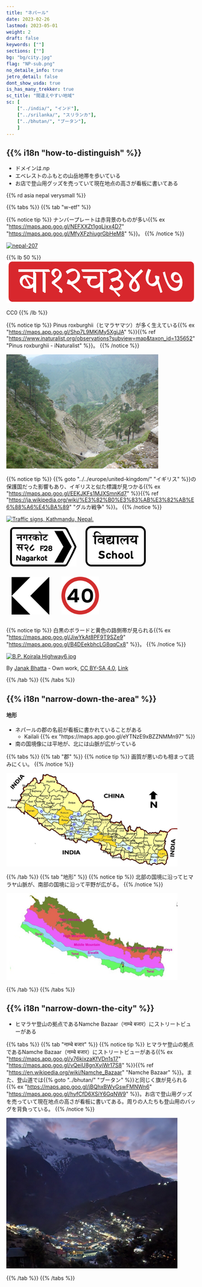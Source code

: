 ```yaml
---
title: "ネパール"
date: 2023-02-26
lastmod: 2023-05-01
weight: 2
draft: false
keywords: [""]
sections: [""]
bg: "bg/city.jpg"
flag: "NP-sub.png"
no_detaile_info: true
jetro_detail: false
dont_show_usda: true
is_has_many_trekker: true
sc_title: "間違えやすい地域"
sc: [
    ["../india/", "インド"],
    ["../srilanka/", "スリランカ"],
    ["../bhutan/", "ブータン"],
    ]
---
```


<div class="main-desciption country-description">
    <h2 class="section-title">{{% i18n "how-to-distinguish" %}}</h2>
    <ul class="rule-list">
        <li>ドメインは.np</li>
        <li>エベレストのふもとの山岳地帯を歩いている</li>
        <li>お店で登山用グッズを売っていて現在地点の高さが看板に書いてある</li>
    </ul>
    {{% rd asia nepal verysmall %}}
</div>

{{% tabs %}}
{{% tab "w-etf" %}}


{{% notice tip %}}
ナンバープレートは<span class="quiz">赤</span>背景のものが多い{{% ex "https://maps.app.goo.gl/NEFXXZt1gqLjxx4D7" "https://maps.app.goo.gl/MfyXFzhiugrGbHeM8" %}}。
{{% /notice %}}

<div class="googlemap-if no-margin">
<a data-flickr-embed="true" href="https://www.flickr.com/photos/24017857@N02/2282988412/in/photolist-DCfrfX-f2Y1CZ-258x1L9-8M8iGF-qjvSEo-238pCZp-4tJUVE-bDFkrE-snQrE5-2f62Jaf-2cJ3F8f-FvYbE-mNKCRX-F1A3Sb-b6Vgrt-NL3ShE-7R28yy-nNVwFq-cJPuMs-JYgRxJ-GwePEk-7Xi1nY-aGvjy4-SQWy8u-Qpn5Cy-21V9Q9t-22Vc1w4-dwGGRa-5NEcbL-hZbZK5-Dj8V9V-9eL2MV-qEKAKe-aEVPjn-5hRchH-qdqLco-8QJcrw-PmVdwb-dzMCq1-eX5LdU-b4YgwF-nNFmDv-4tJUVb-85JHLn-g1V7ok-21an3WU-aKrTar-aqNEo5-nNHzx4-o5TZji" title="nepal-207"><img src="https://live.staticflickr.com/3227/2282988412_ec82a600d5_z.jpg" width="583" height="389" alt="nepal-207"/></a><script async src="//embedr.flickr.com/assets/client-code.js" charset="utf-8"></script>
</div>

{{% lb 50 %}}
![](Nepal_License_Plate_-_Private_Car_-_Light_Vehicle_-_Front_-_1983-2019.png)

CC0
{{% /lb %}}


{{% notice tip %}}
Pinus roxburghii（ヒマラヤマツ）が多く生えている{{% ex "https://maps.app.goo.gl/Shp7L9MKjMy5XgiJA" %}}{{% ref "https://www.inaturalist.org/observations?subview=map&taxon_id=135652" "Pinus roxburghii - iNaturalist" %}}。
{{% /notice %}}

<div class="googlemap-if no-margin">
<img src="dalhousie3.jpg" width="80%">
</div>

{{% notice tip %}}
{{% goto "../../europe/united-kingdom/" "イギリス" %}}の保護国だった影響もあり、イギリスと似た標識が見つかる{{% ex "https://maps.app.goo.gl/EEKJKFs1MJXSmnKd7" %}}{{% ref "https://ja.wikipedia.org/wiki/%E3%82%B0%E3%83%AB%E3%82%AB%E6%88%A6%E4%BA%89" "グルカ戦争" %}}。
{{% /notice %}}

<div class="googlemap-if no-margin">
<a data-flickr-embed="true" href="https://www.flickr.com/photos/eriktorner/13256285354/in/photolist-mcpVN3-s4uXGm-2jz9MC2-a8qGbo-2gxxCUg-CZhtzD-Cy4gAc-PBdihg-PMmEkB-PyDhob-LQZu9H-CMdfRH-PBdjE6-BX66mz-VKyi4X-gy1x6i-xiMJAV-gy1bvo-HgJFPv-gy38eN-cYK2Lh-gy1fdm-yiw1j5-71KjPZ-cYK1km-JdpRy7-HWL1jh-2mSawwH-cYKRrU-q5vC5A-gxZPyS-gy46vK-gy3ceb-9TswQs-oEyNEE-cYKzb5-cYJYLq-cYK2qd-JdimVN-yg5bVp-y4hcTS-yizfLA-y4ei3s-gy3J1J-gy1XdX-gxZM8Q-gxZWuW-HGeifp-8nBjA5-24yVfef" title="Traffic signs, Kathmandu, Nepal."><img src="https://live.staticflickr.com/3739/13256285354_981d45fcba_c.jpg" width="90%" alt="Traffic signs, Kathmandu, Nepal."/></a><script async src="//embedr.flickr.com/assets/client-code.js" charset="utf-8"></script>
</div>

<div class="googlemap-if no-margin">
<img src="./r/Nepal_road_sign_C27.svg" width="176px" style="margin:10px">
<img src="./r/Nepal_road_sign_D3.svg" width="160px" style="margin:10px">
<img src="./r/Nepal_road_sign_B13-L1.svg" width="100px" style="margin:14px">
<img src="./r/Nepal_road_sign_A22-40.svg" width="100px" style="margin:14px">
</div>


{{% notice tip %}}
白黒のボラードと黄色の路側帯が見られる{{% ex "https://maps.app.goo.gl/JiwYkAt8PF9T9SZe9" "https://maps.app.goo.gl/B4DEekbhcLG8qqCx8" %}}。
{{% /notice %}}

<div class="googlemap-if no-margin">
<p><a href="https://commons.wikimedia.org/wiki/File:B.P._Koirala_Highway6.jpg#/media/File:B.P._Koirala_Highway6.jpg"><img src="https://upload.wikimedia.org/wikipedia/commons/6/68/B.P._Koirala_Highway6.jpg" alt="B.P. Koirala Highway6.jpg" width="90%"></a></p><p>By <a href="//commons.wikimedia.org/wiki/User:Janak_Bhatta" title="User:Janak Bhatta">Janak Bhatta</a> - <span class="int-own-work" lang="en">Own work</span>, <a href="https://creativecommons.org/licenses/by-sa/4.0" title="Creative Commons Attribution-Share Alike 4.0">CC BY-SA 4.0</a>, <a href="https://commons.wikimedia.org/w/index.php?curid=58570500">Link</a></p>
</div>


{{% /tab %}}
{{% /tabs  %}}


<div class="main-desciption area-description">
    <h2 class="section-title">{{% i18n "narrow-down-the-area" %}}</h2>
    <h4 class="section-title">地形</h4>
    <ul class="rule-list">
        <li>ネパールの郡の名前が看板に書かれていることがある
            <ul>
                <li>Kailali {{% ex "https://maps.app.goo.gl/eYTNzE9xBZZNMMn97" %}}</li>
            </ul>
        </li>
        <li>南の国境像には平地が、北には山脈が広がっている</li>
    </ul>
</div>

{{% tabs %}}
{{% tab "郡" %}}
{{% notice tip %}}
画質が悪いのも相まって読みにくい。
{{% /notice %}}

<div class="googlemap-if unclickable">
<img src="./SAHAMATI_working_area_2012-2013.jpg" width="90%">
</div>


{{% /tab %}}
{{% tab "地形" %}}
{{% notice tip %}}
北部の国境に沿ってヒマラヤ山脈が、南部の国境に沿って平野が広がる。
{{% /notice %}}

<div class="googlemap-if unclickable">
<img src="./Chure_Range_Chure_Hills_Chure_Region_Nepal.jpg" width="90%">
</div>


{{% /tab %}}
{{% /tabs %}}

<div class="main-desciption area-description">
    <h2 class="section-title">{{% i18n "narrow-down-the-city" %}}</h2>
    <ul class="rule-list">
        <li>ヒマラヤ登山の拠点であるNamche Bazaar（नाम्चे बजार）にストリートビューがある</li>
    </ul>
</div>

{{% tabs %}}
{{% tab "नाम्चे बजार" %}}
{{% notice tip %}}
ヒマラヤ登山の拠点であるNamche Bazaar（नाम्चे बजार）にストリートビューがある{{% ex "https://maps.app.goo.gl/y76kixzaKfVDn1s17" "https://maps.app.goo.gl/vQeiU8gnXyiWr17S8" %}}{{% ref "https://en.wikipedia.org/wiki/Namche_Bazaar" "Namche Bazaar" %}}。また、登山道では{{% goto "../bhutan/" "ブータン" %}}と同じく旗が見られる{{% ex "https://maps.app.goo.gl/jBQhxBWyGswFMNWn6" "https://maps.app.goo.gl/hyfCfD6XSiY6GqNW9" %}}。お店で登山用グッズを売っていて現在地点の高さが看板に書いてある。周りの人たちも登山用のバッグを背負っている。
{{% /notice %}}

<div class="googlemap-if no-margin">
<img src="1230px-A_night_view_of_Namche_Bazaar_in_Nepal,_photographed_on_the_route_to_the_Everest_Base_Camp_trek,_December_1,_2023.jpg" width="90%">
</div>

{{% /tab %}}
{{% /tabs %}}